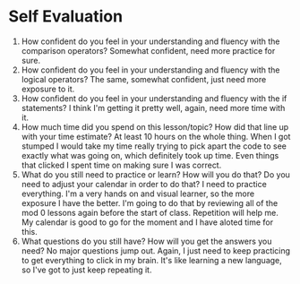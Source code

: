 # Self Evaluation

1. How confident do you feel in your understanding and fluency with the comparison operators?
Somewhat confident, need more practice for sure. 
1. How confident do you feel in your understanding and fluency with the logical operators?
The same, somewhat confident, just need more exposure to it. 
1. How confident do you feel in your understanding and fluency with the if statements?
I think I'm getting it pretty well, again, need more time with it. 
1. How much time did you spend on this lesson/topic? How did that line up with your time estimate?
At least 10 hours on the whole thing. When I got stumped I would take my time really trying to pick apart the code to see exactly what was going on, which definitely took up time. Even things that clicked I spent time on making sure I was correct. 
1. What do you still need to practice or learn? How will you do that? Do you need to adjust your calendar in order to do that?
I need to practice everything. I'm a very hands on and visual learner, so the more exposure I have the better. I'm going to do that by reviewing all of the mod 0 lessons again before the start of class. Repetition will help me. My calendar is good to go for the moment and I have aloted time for this.
1. What questions do you still have? How will you get the answers you need?
No major questions jump out. Again, I just need to keep practicing to get everything to click in my brain. It's like learning a new language, so I've got to just keep repeating it. 
